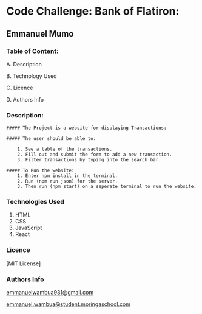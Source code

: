 #  Code Challenge: Bank of Flatiron:

## Emmanuel Mumo


### Table of Content:

A. Description

B. Technology Used

C. Licence

D. Authors Info


### Description:

    ##### The Project is a website for displaying Transactions:

    ##### The user should be able to:

        1. See a table of the transactions.
        2. Fill out and submit the form to add a new transaction.
        3. Filter transactions by typing into the search bar.

    ##### To Run the website:
        1. Enter npm install in the terminal.
        2. Run (npm run json) for the server.
        3. Then run (npm start) on a seperate terminal to run the website.

### Technologies Used
1. HTML
2. CSS
3. JavaScript
4. React


### Licence

[MIT License]


### Authors Info

emmanuelwambua931@gmail.com

emmanuel.wambua@student.moringaschool.com